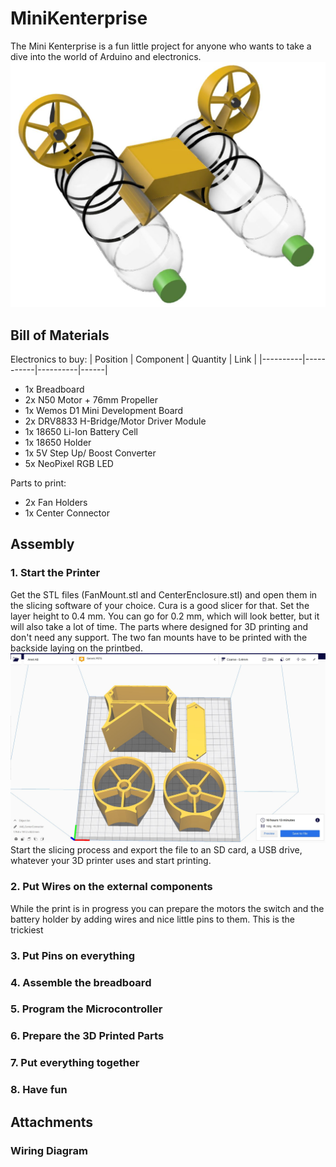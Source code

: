 # MiniKenterprise
The Mini Kenterprise is a fun little project for anyone who wants to take a dive into the world of Arduino and electronics.
![Rendering](images/MiniKenterprise_Rendering.jpg?raw=true)


## Bill of Materials
Electronics to buy:
| Position | Component | Quantity | Link |
|----------|-----------|----------|------|
- 1x Breadboard
- 2x N50 Motor + 76mm Propeller
- 1x Wemos D1 Mini Development Board
- 2x DRV8833 H-Bridge/Motor Driver Module
- 1x 18650 Li-Ion Battery Cell
- 1x 18650 Holder
- 1x 5V Step Up/ Boost Converter
- 5x NeoPixel RGB LED

Parts to print:
- 2x Fan Holders
- 1x Center Connector

## Assembly
### 1. Start the Printer
Get the STL files (FanMount.stl and CenterEnclosure.stl) and open them in the slicing software of your choice. Cura is a good slicer for that. Set the layer height to 0.4 mm. You can go for 0.2 mm, which will look better, but it will also take a lot of time.
The parts where designed for 3D printing and don't need any support. The two fan mounts have to be printed with the backside laying on the printbed.
![Printing](images/PrintingSettings.jpg?raw=true)
Start the slicing process and export the file to an SD card, a USB drive, whatever your 3D printer uses and start printing.

### 2. Put Wires on the external components
While the print is in progress you can prepare the motors the switch and the battery holder by adding wires and nice little pins to them. This is the trickiest 
### 3. Put Pins on everything
### 4. Assemble the breadboard
### 5. Program the Microcontroller
### 6. Prepare the 3D Printed Parts
### 7. Put everything together
### 8. Have fun


## Attachments
### Wiring Diagram
